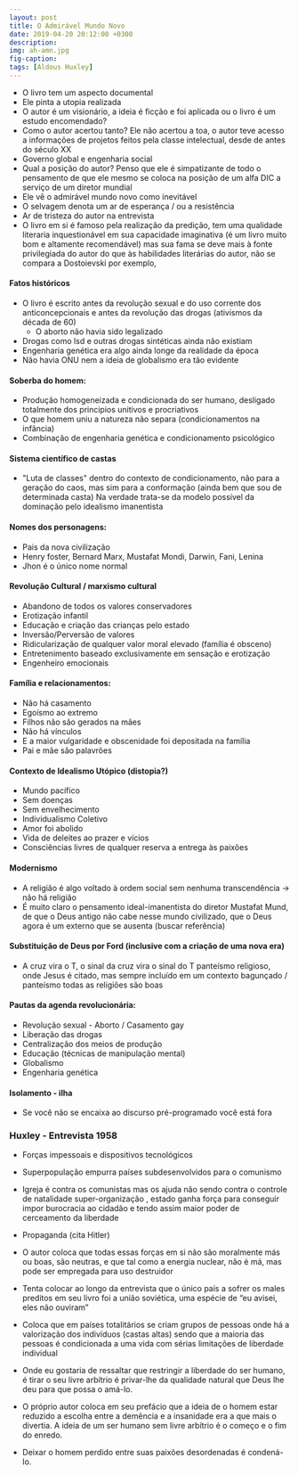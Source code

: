 ```yaml
---
layout: post
title: O Admirável Mundo Novo
date: 2019-04-20 20:12:00 +0300
description: 
img: ah-amn.jpg
fig-caption: 
tags: [Aldous Huxley]
---
```


* O livro tem um aspecto documental
* Ele pinta a utopia realizada
* O autor é um visionário, a ideia é ficção e foi aplicada  ou o livro é um estudo encomendado?
* Como o autor acertou tanto? Ele não acertou a toa, o autor teve acesso a informações de projetos feitos pela classe intelectual, desde de antes do século XX
* Governo global e engenharia social
* Qual a posição do autor? Penso que ele é simpatizante de todo o pensamento de que ele mesmo se coloca na posição de um alfa DIC a serviço de um diretor mundial
* Ele vê o admirável mundo novo como inevitável
* O selvagem denota um ar de esperança / ou a resistência 
* Ar de tristeza do autor na entrevista
* O livro em si é famoso pela realização da predição, tem uma qualidade literaria inquestionável em sua capacidade imaginativa (é um livro muito bom e altamente recomendável) mas sua fama se deve mais à fonte privilegiada do autor do que às habilidades literárias do autor, não se compara a Dostoievski por exemplo, 


#### Fatos históricos

* O livro é escrito antes da revolução sexual e do uso corrente dos anticoncepcionais e antes da revolução das drogas (ativismos da década de 60)
  * O aborto não havia sido legalizado
* Drogas como lsd e outras drogas sintéticas ainda não existiam
* Engenharia genética era algo ainda longe da realidade da época
* Não havia ONU nem a ideia de globalismo era tão evidente

#### Soberba do homem:

* Produção homogeneizada e condicionada do ser humano, desligado totalmente dos principios unitivos e procriativos
* O que homem uniu a natureza não separa (condicionamentos na infância)
* Combinação de engenharia genética e condicionamento psicológico

#### Sistema científico de castas

* "Luta de classes" dentro do contexto de condicionamento, não para a geração do caos, mas sim para a conformação (ainda bem que sou de determinada casta)
Na verdade trata-se da modelo possível da dominação pelo idealismo imanentista

#### Nomes dos personagens:

* Pais da nova civilização
* Henry foster, Bernard Marx, Mustafat Mondi, Darwin, Fani, Lenina
* Jhon é o único nome normal

#### Revolução Cultural / marxismo cultural

* Abandono de todos os valores conservadores
* Erotização infantil
* Educação e criação das crianças pelo estado
* Inversão/Perversão de valores 
* Ridicularização de qualquer valor moral elevado (família é obsceno)
* Entretenimento baseado exclusivamente em sensação e erotização
* Engenheiro emocionais

#### Família e relacionamentos:

* Não há casamento
* Egoísmo ao extremo
* Filhos não são gerados na mães 
* Não há vínculos
* E a maior vulgaridade e obscenidade foi depositada na família  
* Pai e mãe são palavrões

#### Contexto de Idealismo Utópico (distopia?)

* Mundo pacífico
* Sem doenças
* Sem envelhecimento
* Individualismo Coletivo
* Amor foi abolido
* Vida de deleites ao prazer e vícios
* Consciências livres de qualquer reserva a entrega às paixões

#### Modernismo

* A religião é algo voltado à ordem social sem nenhuma transcendência -> não há religião 
* É muito claro o pensamento ideal-imanentista do diretor Mustafat Mund, de que o Deus antigo não cabe nesse mundo civilizado, que o Deus agora é um externo que se ausenta (buscar referência)

#### Substituição de Deus por Ford (inclusive com a criação de uma nova era)

* A cruz vira o T, o sinal da cruz vira o sinal do T
panteísmo religioso, onde Jesus é citado, mas sempre incluído em um contexto bagunçado / panteísmo todas as religiões são boas

#### Pautas da agenda revolucionária:

* Revolução sexual - Aborto / Casamento gay
* Liberação das drogas
* Centralização dos meios de produção
* Educação (técnicas de manipulação mental)
* Globalismo
* Engenharia genética

#### Isolamento - ilha

* Se você não se encaixa ao discurso pré-programado você está fora


### Huxley - Entrevista 1958

* Forças impessoais e dispositivos tecnológicos
* Superpopulação empurra países subdesenvolvidos para o comunismo
* Igreja é contra os comunistas mas os ajuda não sendo contra o controle de natalidade
super-organização , estado ganha força para conseguir impor burocracia ao cidadão e tendo assim maior poder de cerceamento da liberdade
* Propaganda (cita Hitler) 

* O autor coloca que todas essas forças em si não são moralmente más ou boas, são neutras, e que tal como a energia nuclear, não é má, mas pode ser empregada para uso destruidor

* Tenta colocar ao longo da entrevista que o único país a sofrer os males preditos em seu livro foi a união soviética, uma espécie de “eu avisei, eles não ouviram”
* Coloca que em países totalitários se criam grupos de pessoas onde há a valorização dos indivíduos (castas altas) sendo que a maioria das pessoas é condicionada a uma vida com sérias limitações de liberdade individual

* Onde eu gostaria de ressaltar que restringir a liberdade do ser humano, é tirar o seu livre arbítrio é privar-lhe da qualidade natural que Deus lhe deu para que possa o amá-lo.

* O próprio autor coloca em seu prefácio que a ideia de o homem estar reduzido a escolha entre a demência e a insanidade era a que mais o divertia. A ideia de um ser humano sem livre arbítrio é o começo e o fim do enredo.

* Deixar o homem perdido entre suas paixões desordenadas é condená-lo.

